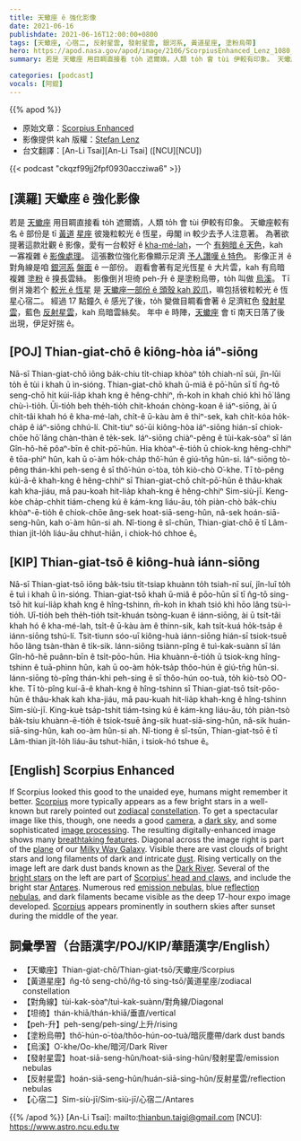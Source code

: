 ```yaml
---
title: 天蠍座 ê 強化影像
date: 2021-06-16
publishdate: 2021-06-16T12:00:00+0800
tags: [天蠍座, 心宿二, 反射星雲, 發射星雲, 銀河系, 黃道星座, 塗粉烏帶]
hero: https://apod.nasa.gov/apod/image/2106/ScorpiusEnhanced_Lenz_1080_constellation.jpg
summary: 若是 天蠍座 用目睭直接看 to̍h 遮爾媠，人類 to̍h 會 tùi 伊較有印象。 天蠍座較有名 ê 部份是 tī 黃道 星座 彼幾粒較光 ê 恆星，毋閣 in 較少去予人注意著。

categories: [podcast]
vocals: [阿錕]
---
```


{{% apod %}}

- 原始文章：[Scorpius Enhanced](https://apod.nasa.gov/apod/ap210616.html)
- 影像提供 kah 版權：[Stefan Lenz](mailto:lenzfoto@email.de)
- 台文翻譯：[An-Li Tsai][An-Li Tsai] ([NCU][NCU])

{{< podcast "ckqzf99jj2fpf0930accziwa6" >}}

## [漢羅] 天蠍座 ê 強化影像

若是 [天蠍座][Scorpius 1] 用目睭直接看 to̍h 遮爾媠，人類 to̍h 會 tùi 伊較有印象。
天蠍座較有名 ê 部份是 tī [黃道][zodiacal] [星座][constellation] 彼幾粒較光 ê 恆星，毋閣 in 較少去予人注意著。
為著欲提著這款壯觀 ê 影像，愛有一台較好 ê [kha-mé-lah][camera]，一个 [有夠暗 ê 天色][dark sky]，kah 一寡複雜 ê [影像處理][image processing]。
這張數位強化影像顯示足濟 [予人讚嘆 ê 特色][breathtaking features]。
影像正爿 ê 對角線是咱 [銀河系][Milky Way Galaxy] [盤面][plane] ê 一部份。
遐看會著有足光恆星 ê 大片雲，kah 有烏暗複雜 [塗粉][dust] ê 搝長雲絲。
影像倒爿坦徛 peh-升 ê 是塗粉烏帶，to̍h 叫做 [烏溪][Dark River]。
Tī 倒爿幾若个 [較光 ê 恆星][bright stars] 是 [天蠍座一部份 ê 頭殼 kah 跤爪][Scorpius' head and claws]，嘛包括彼粒較光 ê 恆星心宿二。
經過 17 點鐘久 ê 感光了後，to̍h 變做目睭看會著 ê 足濟紅色 [發射星雲][emission nebulas]，藍色 [反射星雲][reflection nebulas]，kah 烏暗雲絲矣。
年中 ê 時陣，[天蠍座][Scorpius 2] 會 tī 南天日落了後出現，伊足好揣 ê。

## [POJ] Thian-giat-chō ê kiông-hòa iáⁿ-siōng

Nā-sī Thian-giat-chō iōng ba̍k-chiu ti̍t-chiap khòaⁿ to̍h chiah-nī súi, jîn-lūi to̍h ē tùi i khah ū ìn-sióng.
Thian-giat-chō khah ū-miâ ê pō͘-hūn sī tī n̂g-tō seng-chō hit kúi-lia̍p khah kng ê hêng-chhiⁿ, m̄-koh in khah chió khì hō͘ lâng chù-ì-tio̍h.
Ūi-tio̍h beh the̍h-tio̍h chit-khoán chòng-koan ê iáⁿ-siōng, ài ū chi̍t-tâi khah hó ê kha-mé-lah, chi̍t-ê ū-kàu àm ê thiⁿ-sek, kah chi̍t-kóa ho̍k-cha̍p ê iáⁿ-siōng chhú-lí.
Chit-tiuⁿ só͘-ūi kiông-hòa iáⁿ-siōng hián-sī chiok-chōe hō͘ lâng chàn-thàn ê te̍k-sek.
Iáⁿ-siōng chiàⁿ-pêng ê tùi-kak-sòaⁿ sī lán Gîn-hô-hē pôaⁿ-bīn ê chi̍t-pō͘-hūn.
Hia khòaⁿ-ē-tio̍h ū chiok-kng hêng-chhiⁿ ê tōa-phìⁿ hûn, kah ū o͘-àm ho̍k-cha̍p thô͘-hún ê giú-tn̄g hûn-si.
Iáⁿ-siōng tò-pêng thán-khi peh-seng ê sī thô͘-hún o͘-tòa, to̍h kiò-chò O͘-khe.
Tī tò-pêng kúi-ā-ê khah-kng ê hêng-chhiⁿ sī Thian-giat-chō chi̍t-pō͘-hūn ê thâu-khak kah kha-jiáu, mā pau-koah hit-lia̍p khah-kng ê hêng-chhiⁿ Sim-siù-jī.
Keng-kòe cha̍p-chhit tiám-cheng kú ê kám-kng liáu-āu, to̍h piàn-chò ba̍k-chiu khòaⁿ-ē-tio̍h ê chiok-chōe âng-sek hoat-siā-seng-hûn, nâ-sek hoán-siā-seng-hûn, kah o͘-àm hûn-si ah.
Nî-tiong ê sî-chūn, Thian-giat-chō ē tī Lâm-thian ji̍t-lo̍h liáu-āu chhut-hiān, i chiok-hó chhoe ê。

## [KIP] Thian-giat-tsō ê kiông-huà iánn-siōng

Nā-sī Thian-giat-tsō iōng ba̍k-tsiu ti̍t-tsiap khuànn to̍h tsiah-nī suí, jîn-luī to̍h ē tuì i khah ū ìn-sióng.
Thian-giat-tsō khah ū-miâ ê pōo-hūn sī tī n̂g-tō sing-tsō hit kuí-lia̍p khah kng ê hîng-tshinn, m̄-koh in khah tsió khì hōo lâng tsù-ì-tio̍h.
Uī-tio̍h beh the̍h-tio̍h tsit-khuán tsòng-kuan ê iánn-siōng, ài ū tsi̍t-tâi khah hó ê kha-mé-lah, tsi̍t-ê ū-kàu àm ê thinn-sik, kah tsi̍t-kuá ho̍k-tsa̍p ê iánn-siōng tshú-lí.
Tsit-tiunn sóo-uī kiông-huà iánn-siōng hián-sī tsiok-tsuē hōo lâng tsàn-thàn ê ti̍k-sik.
Iánn-siōng tsiànn-pîng ê tuì-kak-suànn sī lán Gîn-hô-hē puânn-bīn ê tsi̍t-pōo-hūn.
Hia khuànn-ē-tio̍h ū tsiok-kng hîng-tshinn ê tuā-phìnn hûn, kah ū oo-àm ho̍k-tsa̍p thôo-hún ê giú-tn̄g hûn-si.
Iánn-siōng tò-pîng thán-khi peh-sing ê sī thôo-hún oo-tuà, to̍h kiò-tsò OO-khe.
Tī tò-pîng kuí-ā-ê khah-kng ê hîng-tshinn sī Thian-giat-tsō tsi̍t-pōo-hūn ê thâu-khak kah kha-jiáu, mā pau-kuah hit-lia̍p khah-kng ê hîng-tshinn Sim-siù-jī.
King-kuè tsa̍p-tshit tiám-tsing kú ê kám-kng liáu-āu, to̍h piàn-tsò ba̍k-tsiu khuànn-ē-tio̍h ê tsiok-tsuē âng-sik huat-siā-sing-hûn, nâ-sik huán-siā-sing-hûn, kah oo-àm hûn-si ah.
Nî-tiong ê sî-tsūn, Thian-giat-tsō ē tī Lâm-thian ji̍t-lo̍h liáu-āu tshut-hiān, i tsiok-hó tshue ê。



## [English] Scorpius Enhanced

If Scorpius looked this good to the unaided eye, humans might remember it better.
[Scorpius][Scorpius 1] more typically appears as a few bright stars in a well-known but rarely pointed out [zodiacal][zodiacal] [constellation][constellation].
To get a spectacular image like this, though, one needs a good [camera][camera], a [dark sky][dark sky], and some sophisticated [image processing][image processing].
The resulting digitally-enhanced image shows many [breathtaking features][breathtaking features].
Diagonal across the image right is part of the [plane][plane] of our [Milky Way Galaxy][Milky Way Galaxy].
Visible there are vast clouds of bright stars and long filaments of dark and intricate [dust][dust].
Rising vertically on the image left are dark dust bands known as the [Dark River][Dark River].
Several of the [bright stars][bright stars] on the left are part of [Scorpius' head and claws][Scorpius' head and claws], and include the bright star [Antares][Antares].
Numerous red [emission nebulas][emission nebulas], blue [reflection nebulas][reflection nebulas], and dark filaments became visible as the deep 17-hour expo image developed.
[Scorpius][Scorpius 2] appears prominently in southern skies after sunset during the middle of the year.

## 詞彙學習（台語漢字/POJ/KIP/華語漢字/English）

- 【天蠍座】Thian-giat-chō/Thian-giat-tsō/天蠍座/Scorpius
- 【黃道星座】n̂g-tō seng-chō/n̂g-tō sing-tsō/黃道星座/zodiacal constellation
- 【對角線】tùi-kak-sòaⁿ/tuì-kak-suànn/對角線/Diagonal
- 【坦徛】thán-khiā/thán-khiā/垂直/vertical
- 【peh-升】peh-seng/peh-sing/上升/rising
- 【塗粉烏帶】thô͘-hún-o͘-tòa/thôo-hún-oo-tuà/暗灰塵帶/dark dust bands
- 【烏溪】O͘-khe/Oo-khe/暗河/Dark River
- 【發射星雲】hoat-siā-seng-hûn/hoat-siā-sing-hûn/發射星雲/emission nebulas
- 【反射星雲】hoán-siā-seng-hûn/huán-siā-sing-hûn/反射星雲/reflection nebulas
- 【心宿二】Sim-siù-jī/Sim-siù-jī/心宿二/Antares


{{% /apod %}}
[An-Li Tsai]: mailto:thianbun.taigi@gmail.com
[NCU]: https://www.astro.ncu.edu.tw

[Scorpius 1]:http://www.allthesky.com/constellations/scorpius/
[zodiacal]:https://en.wikipedia.org/wiki/Zodiac
[constellation]:https://www.iau.org/public/themes/constellations/
[camera]:https://electronics.howstuffworks.com/digital-camera.htm
[dark sky]:https://www.darksky.org/
[image processing]:http://cdn-www.cracked.com/articleimages/ob/old_computer.jpg
[breathtaking features]:https://i.pinimg.com/originals/d6/dc/8b/d6dc8b1771b697ff2992982482911274.jpg
[plane]:https://apod.nasa.gov/apod/ap050605.html
[Milky Way Galaxy]:https://solarsystem.nasa.gov/resources/285/the-milky-way-galaxy/
[dust]:https://apod.nasa.gov/apod/ap030706.html
[Dark River]:https://apod.nasa.gov/apod/ap090708.html
[bright stars]:http://astro-cabinet.com/showimage.php?image=Scorpius-12_5m_1600_ss1_names1.jpg&lang=English
[Scorpius' head and claws]:https://en.wikipedia.org/wiki/Scorpion
[Antares]:https://apod.nasa.gov/apod/ap120417.html
[emission nebulas]:https://apod.nasa.gov/apod/emission_nebulae.html
[reflection nebulas]:http://en.wikipedia.org/wiki/Reflection_nebula
[Scorpius 2]:https://en.wikipedia.org/wiki/Scorpius
